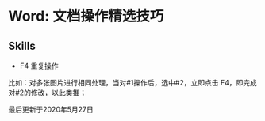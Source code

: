 # Word: 文档操作精选技巧

## Skills

- F4 重复操作

比如：对多张图片进行相同处理，当对#1操作后，选中#2，立即点击 F4，即完成对#2的修改，以此类推；

最后更新于2020年5月27日
